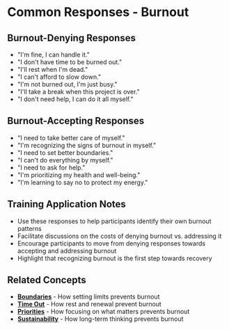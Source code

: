 # Common Responses - Burnout

## Burnout-Denying Responses
- "I'm fine, I can handle it."
- "I don't have time to be burned out."
- "I'll rest when I'm dead."
- "I can't afford to slow down."
- "I'm not burned out, I'm just busy."
- "I'll take a break when this project is over."
- "I don't need help, I can do it all myself."

## Burnout-Accepting Responses
- "I need to take better care of myself."
- "I'm recognizing the signs of burnout in myself."
- "I need to set better boundaries."
- "I can't do everything by myself."
- "I need to ask for help."
- "I'm prioritizing my health and well-being."
- "I'm learning to say no to protect my energy."

## Training Application Notes
- Use these responses to help participants identify their own burnout patterns
- Facilitate discussions on the costs of denying burnout vs. addressing it
- Encourage participants to move from denying responses towards accepting and addressing burnout
- Highlight that recognizing burnout is the first step towards recovery

## Related Concepts
- **[Boundaries](../boundaries/README.md)** - How setting limits prevents burnout
- **[Time Out](../time-out/README.md)** - How rest and renewal prevent burnout
- **[Priorities](../priorities/README.md)** - How focusing on what matters prevents burnout
- **[Sustainability](../sustainability/README.md)** - How long-term thinking prevents burnout
